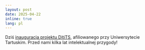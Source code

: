 ```yaml
---
layout: post
date: 2025-04-22
inline: true
lang: pl
---
```


Dziś [inauguracja projektu DitiTS](https://sisu.ut.ee/digits/events/), afiliowanego przy Uniwersytecie Tartuskim. Przed nami kilka lat intelektualnej przygody!
